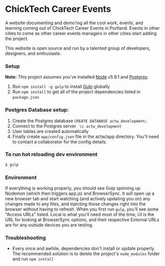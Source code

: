# ChickTech Career Events
A website documenting and demo'ing all the cool work, events, and learning coming out of ChickTech Career Events in Portland.
Events in other cities to come as other career events managers in other cities start adding the project.

This website is open source and run by a talented group of developers, designers, and enthusiasts.

### Setup
**Note:** This project assumes you've installed [Node](https://nodejs.org/en/) v5.9.1 and [Postgres](http://www.postgresql.org/).

1. Run `npm install -g gulp` to install [Gulp](http://gulpjs.com/) globally
2. Run `npm install` to get all of the project dependencies listed in `package.json`
 
### Postgres Database setup:
  1. Create the Postgres database `CREATE DATABASE actw_development;`
  2. Connect to the Postgres server ` \c actw_development`
  3. User tables are created automatically
  4. Finally create `app/config.json` file in the actw/app directory. You'll need to contact a collaborator for the config details.

### To run hot reloading dev environment
```bash
$ gulp
```

### Environment
If everything is working properly, you should see Gulp spinning up Nodemon (which then triggers app.js) and BrowserSync. It will open up a new browser tab and start watching (and actively updating you on) any changes made to any files, and injecting those changes right into the browser without having to refresh. When you first run `gulp`, you'll see some "Access URLs" listed. Local is what you'll need most of the time, UI is the URL for looking at BrowserSync options, and their respective External URLs are for any outside devices you are testing.

### Troubleshooting
- Every once and awhile, dependencies don't install or update properly. The recommended solution is to delete the project's `node_modules` folder and run `npm install`

